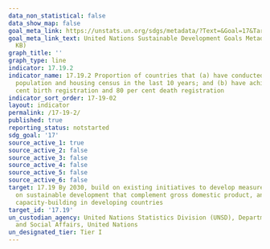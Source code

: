 ```yaml
---
data_non_statistical: false
data_show_map: false
goal_meta_link: https://unstats.un.org/sdgs/metadata/?Text=&Goal=17&Target=17.19
goal_meta_link_text: United Nations Sustainable Development Goals Metadata (PDF 469
  KB)
graph_title: ''
graph_type: line
indicator: 17.19.2
indicator_name: 17.19.2 Proportion of countries that (a) have conducted at least one
  population and housing census in the last 10 years; and (b) have achieved 100 per
  cent birth registration and 80 per cent death registration
indicator_sort_order: 17-19-02
layout: indicator
permalink: /17-19-2/
published: true
reporting_status: notstarted
sdg_goal: '17'
source_active_1: true
source_active_2: false
source_active_3: false
source_active_4: false
source_active_5: false
source_active_6: false
target: 17.19 By 2030, build on existing initiatives to develop measurements of progress
  on sustainable development that complement gross domestic product, and support statistical
  capacity-building in developing countries
target_id: '17.19'
un_custodian_agency: United Nations Statistics Division (UNSD), Department of Economic
  and Social Affairs, United Nations
un_designated_tier: Tier I
---
```

